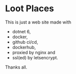 # Loot Places

This is just a web site made with 
- dotnet 6, 
- docker, 
- github ci/cd, 
- dockerhub, 
- proxied by nginx and 
- ssl(ed) by letsencrypt.

Thanks all.
